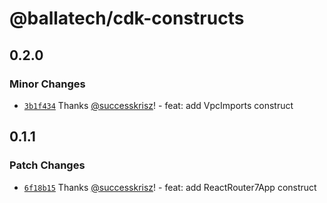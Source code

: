 # @ballatech/cdk-constructs

## 0.2.0

### Minor Changes

- [`3b1f434`](https://github.com/successkrisz/ballatech-public-packages/commit/3b1f43494e9345a9f29293bd32f59ab75be3b698) Thanks [@successkrisz](https://github.com/successkrisz)! - feat: add VpcImports construct

## 0.1.1

### Patch Changes

- [`6f18b15`](https://github.com/successkrisz/ballatech-public-packages/commit/6f18b157a341f7f491dbc736cb1f4231d9ea4ef7) Thanks [@successkrisz](https://github.com/successkrisz)! - feat: add ReactRouter7App construct

